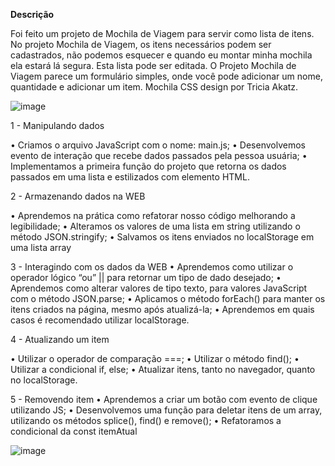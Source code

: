 **Descrição**


Foi feito um projeto de Mochila de Viagem para servir como lista de itens. No projeto Mochila de Viagem, os itens necessários podem ser cadastrados, não podemos esquecer e quando eu montar minha mochila ela estará lá segura. Esta lista pode ser editada. O Projeto Mochila de Viagem parece um formulário simples, onde você pode adicionar um nome, quantidade e adicionar um item.
Mochila CSS design por Tricia Akatz.



![image](https://user-images.githubusercontent.com/108702091/208736571-eaedf69b-20cc-426c-9ae4-0cdb5c90369b.png)



1 - Manipulando dados

• Criamos o arquivo JavaScript com o nome: main.js;
• Desenvolvemos evento de interação que recebe dados passados pela pessoa usuária;
• Implementamos a primeira função do projeto que retorna os dados passados em uma lista e estilizados com elemento HTML.

2 - Armazenando dados na WEB

• Aprendemos na prática como refatorar nosso código melhorando a legibilidade;
• Alteramos os valores de uma lista em string utilizando o método JSON.stringify;
• Salvamos os itens enviados no localStorage em uma lista array

3 - Interagindo com os dados da WEB
• Aprendemos como utilizar o operador lógico “ou” || para retornar um tipo de dado desejado;
• Aprendemos como alterar valores de tipo texto, para valores JavaScript com o método JSON.parse;
• Aplicamos o método forEach() para manter os itens criados na página, mesmo após atualizá-la;
• Aprendemos em quais casos é recomendado utilizar localStorage.

4 - Atualizando um item

• Utilizar o operador de comparação ===;
• Utilizar o método find();
• Utilizar a condicional if, else;
• Atualizar itens, tanto no navegador, quanto no localStorage.

5 - Removendo item
• Aprendemos a criar um botão com evento de clique utilizando JS;
• Desenvolvemos uma função para deletar itens de um array, utilizando os métodos splice(), find() e remove();
• Refatoramos a condicional da const itemAtual

![image](https://user-images.githubusercontent.com/108702091/209568707-5382a51c-dca7-48be-9f55-8e855c0bdc30.png)
